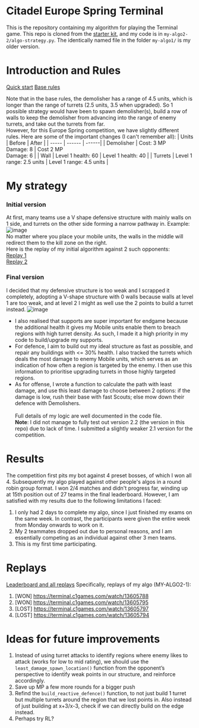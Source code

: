 # Citadel Europe Spring Terminal
This is the repository containing my algorithm for playing the Terminal game. This repo is cloned from the [starter kit](https://github.com/correlation-one/AIGamesStarterKit/tree/master/python-algo), and my code is in `my-algo2-2/algo-strategy.py`. The identically named file in the folder `my-algo1/` is my older version. 

# Introduction and Rules
[Quick start](https://terminal.c1games.com/quickstart)
[Base rules](https://terminal.c1games.com/rules)

Note that in the base rules, the demolisher has a range of 4.5 units, which is longer than the range of turrets (2.5 units, 3.5 when upgraded). So 1 possible strategy would have been to spawn demolisher(s), build a row of walls to keep the demolisher from advancing into the range of enemy turrets, and take out the turrets from far. <br>
However, for this Europe Spring competition, we have slightly different rules. Here are some of the important changes (I can't remember all):
| Units | Before | After | 
| ----- | ------ | ------|
| Demolisher | Cost: 3 MP <br> Damage: 8 | Cost 2 MP <br> Damage: 6 |
| Wall | Level 1 health: 60 | Level 1 health: 40 |
| Turrets | Level 1 range: 2.5 units | Level 1 range: 4.5 units | 

# My strategy
### Initial version
At first, many teams use a V shape defensive structure with mainly walls on 1 side, and turrets on the other side forming a narrow pathway in.
Example: <br>
![image](https://github.com/wowthecoder/citadel-terminal-ai/assets/82577844/ee318694-b6fe-493a-a3d2-665c6fbc4296) <br>
No matter where you place your mobile units, the walls in the middle will redirect them to the kill zone on the right. \
Here is the replay of my initial algorithm against 2 such opponents: \
[Replay 1](https://terminal.c1games.com/watchLive/13587475) \
[Replay 2](https://terminal.c1games.com/watchLive/13587429)

### Final version
I decided that my defensive structure is too weak and I scrapped it completely, adopting a V-shape structure with 0 walls because walls at level 1 are too weak, and at level 2 I might as well use the 2 points to build a turret instead.
![image](https://github.com/wowthecoder/citadel-terminal-ai/assets/82577844/bc9d1dad-70a4-45de-8c1a-1e5b64b66f7c) <br>
 - I also realised that supports are super important for endgame because the additional health it gives my Mobile units enable them to breach regions with high turret density. As such, I made it a high priority in my code to build/upgrade my supports. <br>
 - For defence, I aim to build out my ideal structure as fast as possible, and repair any buildings with <= 30% health. I also tracked the turrets which deals the most damage to enemy Mobile units, which serves as an indication of how often a region is targeted by the enemy. I then use this information to prioritise upgrading turrets in those highly targeted regions. <br>
 - As for offense, I wrote a function to calculate the path with least damage, and use this least damage to choose between 2 options: if the damage is low, rush their base with fast Scouts; else mow down their defence with Demolishers. <br> <br>
Full details of my logic are well documented in the code file. <br> 
**Note**: I did not manage to fully test out version 2.2 (the version in this repo) due to lack of time. I submitted a slightly weaker 2.1 version for the competition.

# Results
The competition first pits my bot against 4 preset bosses, of which I won all 4. Subsequently my algo played against other people's algos in a round robin group format. 
I won 2/4 matches and didn't progress far, winding up at 15th position out of 27 teams in the final leaderboard.
However, I am satisfied with my results due to the following limitations I faced:
1. I only had 2 days to complete my algo, since I just finished my exams on the same week. In contrast, the participants were given the entire week from Monday onwards to work on it.
2. My 2 teammates dropped out due to personal reasons, and I am essentially competing as an individual against other 3 men teams.
3. This is my first time participating.

# Replays
[Leaderboard and all replays](https://terminal.c1games.com/competitions/311)
Specifically, replays of my algo (MY-ALGO2-1):
1. \[WON] https://terminal.c1games.com/watch/13605788
2. \[WON] https://terminal.c1games.com/watch/13605795
3. \[LOST] https://terminal.c1games.com/watch/13605797
4. \[LOST] https://terminal.c1games.com/watch/13605794

# Ideas for future improvements
1. Instead of using turret attacks to identify regions where enemy likes to attack (works for low to mid rating), we should use the `least_damage_spawn_location()` function from the opponent’s perspective to identify weak points in our structure, and reinforce accordingly.
2. Save up MP a few more rounds for a bigger push
3. Refind the `build_reactive_defence()` function, to not just build 1 turret but multiple turrets around the region that we lost points in. Also instead of just building at x+3/x-3, check if we can directly build on the edge instead.
4. Perhaps try RL?

